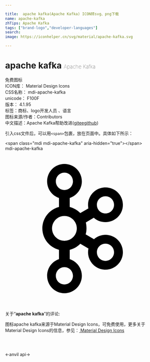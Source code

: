 ```yaml
---

title:  apache kafka(Apache Kafka) ICON转svg、png下载
name: apache-kafka
zhTips: Apache Kafka
tags: ["brand-logo","developer-languages"]
search: 
image: https://iconhelper.cn/svg/material/apache-kafka.svg

---
```


# apache kafka  <small style="font-size: 60%;font-weight: 100">Apache Kafka</small>


<div class="detail-page">
<p>
<span><span class="badge-success badge">免费图标</span> </span>
<br/>
<span>
ICON库：
<span class="badge-secondary badge">Material Design Icons</span> 
</span>
<br/>
<span>
CSS名称：
<span class="badge-secondary badge">mdi-apache-kafka</span> 
</span>
<br/>
<span>
unicode：
<span class="badge-secondary badge">F100F</span> 
<copy-btn content='F100F' btn-title=""></copy-btn>
<copy-btn :content='String.fromCodePoint(parseInt("F100F", 16))' btn-title="复制U"></copy-btn>
</span>
<br/>
<span>
版本：
<span class="badge-secondary badge">4.1.95</span> 
</span><br/><span>标签：<span class="badge-light badge"><router-link to="/tags/brand-logo.html">商标、logo</router-link></span><span class="badge-light badge"><router-link to="/tags/developer-languages.html">开发人员 、语言</router-link></span></span>
<br/>
<span>图标来源/作者：<span class="badge-light badge">Contributors</span></span> 
<br/>
<span class="zh-detail">中文描述：<span class="badge-primary badge">Apache Kafka</span><span class="help-link"><span>帮助改进</span>(<a href="https://gitee.com/liuwave/icon-helper/edit/master/json/material/apache-kafka.json" target="_blank" rel="noopener noreferrer">gitee</a><a href="https://github.com/liuwave/icon-helper/edit/master/json/material/apache-kafka.json" target="_blank" rel="noopener noreferrer">github</a></span>)</span><br/>
</p>
</div>
<div class="alert alert-dark">
  <i class="mdi mdi-apache-kafka mdi-48px"></i>
  <i class="mdi mdi-apache-kafka mdi-36px"></i>
  <i class="mdi mdi-apache-kafka mdi-24px"></i>
  <i class="mdi mdi-apache-kafka mdi-18px"></i>
</div>
<div>
  <p>引入css文件后，可以用<code>&lt;span&gt;</code>包裹，放在页面中。具体如下所示：    
  </p>
  <div class="alert alert-primary" style="font-size: 14px">
    &lt;span class="mdi mdi-apache-kafka" aria-hidden="true"&gt;&lt;/span&gt;
    <copy-btn content='<span class="mdi mdi-apache-kafka" aria-hidden="true"></span>'></copy-btn>
  </div>
  <div class="alert alert-secondary">
    <i class="mdi mdi-apache-kafka"
    style="font-size: 24px"
    aria-hidden="true"></i> mdi-apache-kafka
    <copy-btn content="mdi-apache-kafka" btn-title="复制图标名称"></copy-btn>
  </div>
</div>
<div id="svg" class="svg-wrap">
<svg xmlns="http://www.w3.org/2000/svg" viewBox="0 0 24 24"><path d="M15.54 12.97C14.86 12.97 14.24 13.22 13.76 13.64L12.47 12.89C12.56 12.6 12.6 12.29 12.6 11.97C12.6 11.65 12.56 11.34 12.5 11.05L13.73 10.32C14.21 10.76 14.85 11 15.54 11C17.03 11 18.24 9.81 18.24 8.32S17.03 5.63 15.54 5.63 12.84 6.84 12.84 8.33C12.84 8.5 12.86 8.7 12.89 8.88L11.64 9.6C11.21 9.15 10.64 8.82 10 8.65V7.26C11.09 6.91 11.88 5.89 11.88 4.69C11.88 3.2 10.67 2 9.18 2C7.69 2 6.5 3.2 6.5 4.69C6.5 5.89 7.26 6.9 8.34 7.26V8.66C6.86 9.04 5.76 10.37 5.76 11.97C5.76 13.57 6.86 14.91 8.34 15.28V16.73C7.26 17.09 6.5 18.1 6.5 19.3C6.5 20.79 7.69 22 9.18 22C10.67 22 11.88 20.79 11.88 19.3C11.88 18.1 11.09 17.08 10 16.73V15.29C10.64 15.13 11.2 14.8 11.64 14.35L12.9 15.08C12.86 15.27 12.84 15.46 12.84 15.66C12.84 17.15 14.05 18.36 15.54 18.36S18.24 17.15 18.24 15.66 17.03 12.97 15.54 12.97M15.54 7C16.28 7 16.87 7.59 16.87 8.32S16.28 9.66 15.54 9.66 14.21 9.06 14.21 8.32 14.8 7 15.54 7M7.85 4.69C7.85 3.95 8.44 3.35 9.18 3.35C9.92 3.35 10.5 3.95 10.5 4.69S9.92 6.03 9.18 6.03C8.44 6.03 7.85 5.43 7.85 4.69M10.5 19.3C10.5 20.04 9.92 20.64 9.18 20.64C8.44 20.64 7.85 20.04 7.85 19.3C7.85 18.56 8.44 17.96 9.18 17.96C9.92 17.96 10.5 18.56 10.5 19.3M9.18 13.89C8.12 13.89 7.26 13.03 7.26 11.97C7.26 10.91 8.12 10.05 9.18 10.05S11.1 10.91 11.1 11.97C11.1 13.03 10.24 13.89 9.18 13.89M15.54 17C14.8 17 14.21 16.4 14.21 15.66S14.8 14.33 15.54 14.33 16.87 14.93 16.87 15.66 16.28 17 15.54 17Z" /></svg>
</div>
<detail full-name='mdi-apache-kafka'></detail>
<div class="icon-detail__container">
<p>关于“<b>apache kafka</b>”的评论:</p>
</div>
<Vssue title="关于“apache kafka”的评论" />    
<div><p>图标apache kafka来源于Material Design Icons，可免费使用，更多关于 Material Design Icons的信息，参见：<a target="_blank" href="https://iconhelper.cn/material.html"> Material Design Icons</a>
</p></div>

<div style="padding:2rem 0 " class="page-nav"><p class="inner"><span class="prev">←<router-link to="/icon/anvil.html">anvil</router-link></span> <span class="next"><router-link to="/icon/api.html">api</router-link>→</span></p></div>

